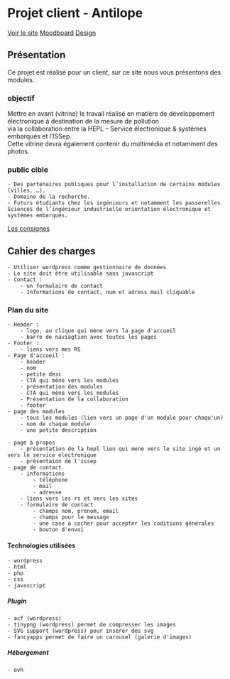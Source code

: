 # Projet client - Antilope

[Voir le site](https://noair.sedakaradeniz.be)
[Moodboard](https://app.milanote.com/1NzbXE1lrQTQ1y/antilope)
[Design](https://xd.adobe.com/view/9545ef9a-fbcf-455d-a0d8-b0e01c590f31-c016/)

## Présentation

Ce projet est réalisé pour un client, sur ce site nous vous présentons des modules.

### objectif 
Mettre en avant (vitrine) le travail réalisé en matière de développement électronique à destination de la mesure de pollution <br/> via la collaboration entre la HEPL – Service électronique & systèmes embarqués et l’ISSep.<br/>Cette vitrine devra également contenir du multimédia et notamment des photos.

### public cible
    - Des partenaires publiques pour l’installation de certains modules (villes, …).
    - Domaine de la recherche.
    - Futurs étudiants chez les ingénieurs et notamment les passerelles Sciences de l’ingénieur industrielle orientation électronique et systèmes embarqués.
[Les consignes](https://github.com/hepl-dw/projet-antilope)

## Cahier des charges

    - Utiliser wordpress comme gestionnaire de données
    - Le site doit être utilisable sans javascript
    - Contact : 
        - un formulaire de contact 
        - Informations de contact, num et adress mail cliquable
    
### Plan du site

    - Header : 
        - logo, au clique qui mène vers la page d'accueil
        - barre de naviagtion avec toutes les pages
    - Footer :
        - liens vers mes RS
    - Page d'accueil : 
        - header
        - nom
        - petite desc
        - CTA qui mène vers les modules
        - présentation des modules
        - CTA qui mène vers les modules
        - Présentation de la collaboration
        - footer
    - page des modules
        - tous les modules (lien vers un page d'un module pour chaqu'un)
        - nom de chaque module
        - une petite description

    - page à propos
        - présentation de la hepl lien qui mene vers le site ingé et un vers le service électronique
        - présentaion de l'issep
    - page de contact
        - informations
            - téléphone
            - mail 
            - adresse
        - liens vers les rs et vers les sites
        - formulaire de contact
            - champs nom, prenom, email
            - champs pour le message
            - une case à cocher pour accepter les coditions générales
            - bouton d'envoi

#### Technologies utilisées
    - wordpress
    - html 
    - php 
    - css
    - javascript

##### Plugin
    - acf (wordpress)
    - tinypng (wordpress) permet de compresser les images
    - SVG support (wordpress) pour inserer des svg
    - fancyapps permet de faire un carousel (galerie d'images) 

##### Hébergement
    - ovh
        

    
    
